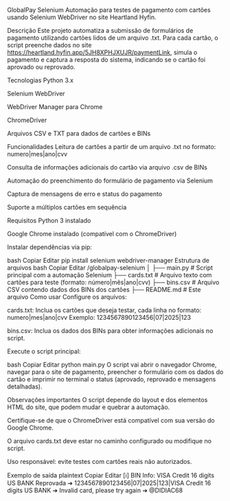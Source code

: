 GlobalPay Selenium
Automação para testes de pagamento com cartões usando Selenium WebDriver no site Heartland Hyfin.

Descrição
Este projeto automatiza a submissão de formulários de pagamento utilizando cartões lidos de um arquivo .txt. Para cada cartão, o script preenche dados no site https://heartland.hyfin.app/5JH8XPHJXUJR/paymentLink, simula o pagamento e captura a resposta do sistema, indicando se o cartão foi aprovado ou reprovado.

Tecnologias
Python 3.x

Selenium WebDriver

WebDriver Manager para Chrome

ChromeDriver

Arquivos CSV e TXT para dados de cartões e BINs

Funcionalidades
Leitura de cartões a partir de um arquivo .txt no formato:
numero|mes|ano|cvv

Consulta de informações adicionais do cartão via arquivo .csv de BINs

Automação do preenchimento do formulário de pagamento via Selenium

Captura de mensagens de erro e status do pagamento

Suporte a múltiplos cartões em sequência

Requisitos
Python 3 instalado

Google Chrome instalado (compatível com o ChromeDriver)

Instalar dependências via pip:

bash
Copiar
Editar
pip install selenium webdriver-manager
Estrutura de arquivos
bash
Copiar
Editar
/globalpay-selenium
│
├── main.py                  # Script principal com a automação Selenium
├── cards.txt                # Arquivo texto com cartões para teste (formato: número|mês|ano|cvv)
├── bins.csv                 # Arquivo CSV contendo dados dos BINs dos cartões
├── README.md                # Este arquivo
Como usar
Configure os arquivos:

cards.txt: Inclua os cartões que deseja testar, cada linha no formato:
numero|mes|ano|cvv
Exemplo:
1234567890123456|07|2025|123

bins.csv: Inclua os dados dos BINs para obter informações adicionais no script.

Execute o script principal:

bash
Copiar
Editar
python main.py
O script vai abrir o navegador Chrome, navegar para o site de pagamento, preencher o formulário com os dados do cartão e imprimir no terminal o status (aprovado, reprovado e mensagens detalhadas).

Observações importantes
O script depende do layout e dos elementos HTML do site, que podem mudar e quebrar a automação.

Certifique-se de que o ChromeDriver está compatível com sua versão do Google Chrome.

O arquivo cards.txt deve estar no caminho configurado ou modifique no script.

Uso responsável: evite testes com cartões reais não autorizados.

Exemplo de saída
plaintext
Copiar
Editar
[ℹ️] BIN Info: VISA Credit 16 digits US BANK
Reprovada ➔ 1234567890123456|07|2025|123|VISA Credit 16 digits US BANK ➔ Invalid card, please try again ➔ @DIDIAC68
